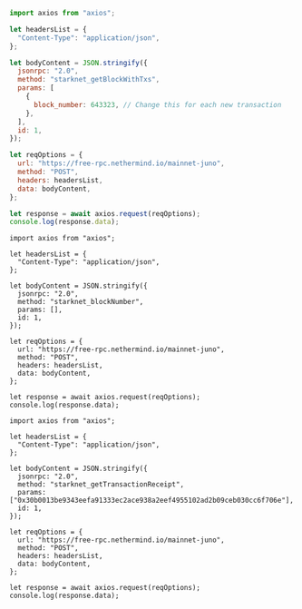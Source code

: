 <!-- ----------------------------------------------------------------------- -->
<!--                    Get all transactions for a block                     -->
<!-- ----------------------------------------------------------------------- -->

```jsx
import axios from "axios";

let headersList = {
  "Content-Type": "application/json",
};

let bodyContent = JSON.stringify({
  jsonrpc: "2.0",
  method: "starknet_getBlockWithTxs",
  params: [
    {
      block_number: 643323, // Change this for each new transaction
    },
  ],
  id: 1,
});

let reqOptions = {
  url: "https://free-rpc.nethermind.io/mainnet-juno",
  method: "POST",
  headers: headersList,
  data: bodyContent,
};

let response = await axios.request(reqOptions);
console.log(response.data);
```

<!-- ----------------------------------------------------------------------- -->
<!--                    Get the latest transaction number                    -->
<!-- ----------------------------------------------------------------------- -->

```tsx
import axios from "axios";

let headersList = {
  "Content-Type": "application/json",
};

let bodyContent = JSON.stringify({
  jsonrpc: "2.0",
  method: "starknet_blockNumber",
  params: [],
  id: 1,
});

let reqOptions = {
  url: "https://free-rpc.nethermind.io/mainnet-juno",
  method: "POST",
  headers: headersList,
  data: bodyContent,
};

let response = await axios.request(reqOptions);
console.log(response.data);
```

<!-- ----------------------------------------------------------------------- -->
<!--                Get the details for a single transaction                 -->
<!-- ----------------------------------------------------------------------- -->

```tsx
import axios from "axios";

let headersList = {
  "Content-Type": "application/json",
};

let bodyContent = JSON.stringify({
  jsonrpc: "2.0",
  method: "starknet_getTransactionReceipt",
  params: ["0x30b0013be9343eefa91333ec2ace938a2eef4955102ad2b09ceb030cc6f706e"],
  id: 1,
});

let reqOptions = {
  url: "https://free-rpc.nethermind.io/mainnet-juno",
  method: "POST",
  headers: headersList,
  data: bodyContent,
};

let response = await axios.request(reqOptions);
console.log(response.data);
```

